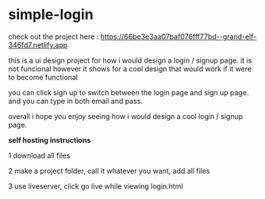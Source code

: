 # simple-login

check out the project here : https://66be3e3aa07baf076fff77bd--grand-elf-346fd7.netlify.app

this is a ui design project for how i would design a login / signup page. it is not funcional however it shows for a cool design that would work if it were to become functional

you can click sign up to switch between the login page and sign up page. and you can type in both email and pass. 

overall i hope you enjoy seeing how i would design a cool login / signup page. 

**self hosting instructions**

1 download all files 

2 make a project folder, call it whatever you want, add all files

3 use liveserver, click go live while viewing login.html


